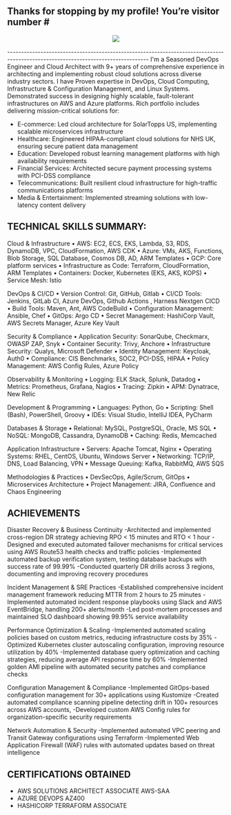 <div class="visitor-count-container">
  <div class="visitor-count-text">
    <h2>Thanks for stopping by my profile! You’re visitor number # </h2>
    <p align="center"> <img src="https://profile-counter.glitch.me/Sai-Jithendra-Gonji/count.svg?color=0077b6&style=plastic" />
</p>
  </div>
</div>
---------------------------------------------------------------------------------------------------------------------------------
I'm a Seasoned DevOps Engineer and Cloud Architect with 9+ years of comprehensive experience in architecting and implementing robust cloud solutions across diverse industry sectors. 
I have Proven expertise in DevOps, Cloud Computing, Infrastructure & Configuration Management, and Linux Systems. Demonstrated success in designing highly scalable, fault-tolerant infrastructures on AWS and Azure platforms. Rich portfolio includes delivering mission-critical solutions for:

+ E-commerce: Led cloud architecture for SolarTopps US, implementing scalable microservices infrastructure
+ Healthcare: Engineered HIPAA-compliant cloud solutions for NHS UK, ensuring secure patient data management
+ Education: Developed robust learning management platforms with high availability requirements
+ Financial Services: Architected secure payment processing systems with PCI-DSS compliance
+ Telecommunications: Built resilient cloud infrastructure for high-traffic communications platforms
+ Media & Entertainment: Implemented streaming solutions with low-latency content delivery

TECHNICAL SKILLS SUMMARY:
------------------------
Cloud & Infrastructure
• AWS: EC2, ECS, EKS, Lambda, S3, RDS, DynamoDB, VPC, CloudFormation, AWS CDK
• Azure: VMs, AKS, Functions, Blob Storage, SQL Database, Cosmos DB, AD, ARM Templates
• GCP: Core platform services
• Infrastructure as Code: Terraform, CloudFormation, ARM Templates
• Containers: Docker, Kubernetes (EKS, AKS, KOPS)
• Service Mesh: Istio

DevOps & CI/CD
• Version Control: Git, GitHub, Gitlab
• CI/CD Tools: Jenkins, GitLab CI, Azure DevOps, Github Actions , Harness Nextgen CICD
• Build Tools: Maven, Ant, AWS CodeBuild
• Configuration Management: Ansible, Chef
• GitOps: Argo CD
• Secret Management: HashiCorp Vault, AWS Secrets Manager, Azure Key Vault

Security & Compliance
• Application Security: SonarQube, Checkmarx, OWASP ZAP, Snyk
• Container Security: Trivy, Anchore
• Infrastructure Security: Qualys, Microsoft Defender
• Identity Management: Keycloak, Auth0
• Compliance: CIS Benchmarks, SOC2, PCI-DSS, HIPAA
• Policy Management: AWS Config Rules, Azure Policy

Observability & Monitoring
• Logging: ELK Stack, Splunk, Datadog
• Metrics: Prometheus, Grafana, Nagios
• Tracing: Zipkin
• APM: Dynatrace, New Relic

Development & Programming
• Languages: Python, Go
• Scripting: Shell (Bash), PowerShell, Groovy
• IDEs: Visual Studio, IntelliJ IDEA, PyCharm

Databases & Storage
• Relational: MySQL, PostgreSQL, Oracle, MS SQL
• NoSQL: MongoDB, Cassandra, DynamoDB
• Caching: Redis, Memcached

Application Infrastructure
• Servers: Apache Tomcat, Nginx
• Operating Systems: RHEL, CentOS, Ubuntu, Windows Server
• Networking: TCP/IP, DNS, Load Balancing, VPN
• Message Queuing: Kafka, RabbitMQ, AWS SQS

Methodologies & Practices
• DevSecOps, Agile/Scrum, GitOps
• Microservices Architecture
• Project Management: JIRA, Confluence and Chaos Engineering

ACHIEVEMENTS
------------
Disaster Recovery & Business Continuity
-Architected and implemented cross-region DR strategy achieving RPO < 15 minutes and RTO < 1 hour
-Designed and executed automated failover mechanisms for critical services using AWS Route53 health checks and traffic policies
-Implemented automated backup verification system, testing database backups with success rate of 99.99%
-Conducted quarterly DR drills across 3 regions, documenting and improving recovery procedures

Incident Management & SRE Practices
-Established comprehensive incident management framework reducing MTTR from 2 hours to 25 minutes
-Implemented automated incident response playbooks using Slack and AWS EventBridge, handling 200+ alerts/month
-Led post-mortem processes and maintained SLO dashboard showing 99.95% service availability

Performance Optimization & Scaling
-Implemented automated scaling policies based on custom metrics, reducing infrastructure costs by 35%
-Optimized Kubernetes cluster autoscaling configuration, improving resource utilization by 40%
-Implemented database query optimization and caching strategies, reducing average API response time by 60%
-Implemented golden AMI pipeline with automated security patches and compliance checks

Configuration Management & Compliance
-Implemented GitOps-based configuration management for 30+ applications using Kustomize
-Created automated compliance scanning pipeline detecting drift in 100+ resources across AWS accounts,
-Developed custom AWS Config rules for organization-specific security requirements

Network Automation & Security
-Implemented automated VPC peering and Transit Gateway configurations using Terraform
-Implemented Web Application Firewall (WAF) rules with automated updates based on threat intelligence

CERTIFICATIONS OBTAINED
-----------------------
* AWS SOLUTIONS ARCHITECT ASSOCIATE AWS-SAA
* AZURE DEVOPS AZ400
* HASHICORP TERRAFORM ASSOCIATE 
